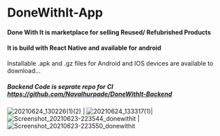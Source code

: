 # DoneWithIt-App


#### Done With It is marketplace for selling Reused/ Refubrished Products

#### It is build with React Native and available for android 

Installable .apk and .gz files for Android and IOS devices are available to download...

##### Backend Code is seprate repo for CI https://github.com/Navalhurpade/DoneWithIt-Backend

![20210624_130226(1)(2)](https://user-images.githubusercontent.com/68598490/123231638-02dccc00-d4f6-11eb-932e-37f937db3bc4.gif) | 
![20210624_133317(1)](https://user-images.githubusercontent.com/68598490/123231701-112ae800-d4f6-11eb-8299-3bfbf0ac05de.gif)| ![Screenshot_20210623-223544_donewithit](https://user-images.githubusercontent.com/68598490/123141243-d2554d80-d475-11eb-8fd7-9a028c5cf01d.jpg)    |   ![Screenshot_20210623-223550_donewithit](https://user-images.githubusercontent.com/68598490/123141515-16485280-d476-11eb-85d8-ea7f953637e0.jpg)



 

